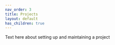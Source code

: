```yaml
---
nav_order: 3
title: Projects
layout: default
has_children: true
---
```


Text here about setting up and maintaining a project

